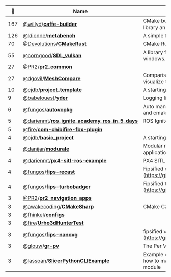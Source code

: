 |:star2: | Name | Description | 🌍|
|---|---|---|---|
|167|[@willyd](https://github.com/willyd)/[**caffe-builder**](https://github.com/willyd/caffe-builder)|CMake build scripts to automate building the Caffe library and its dependencies.||
|126|[@ldionne](https://github.com/ldionne)/[**metabench**](https://github.com/ldionne/metabench)|A simple framework for compile-time benchmarks||
|70|[@Devolutions](https://github.com/Devolutions)/[**CMakeRust**](https://github.com/Devolutions/CMakeRust)|CMake Rust Language Support||
|55|[@corngood](https://github.com/corngood)/[**SDL_vulkan**](https://github.com/corngood/SDL_vulkan)|A library for creating Vulkan surfaces for SDL2 windows.||
|27|[@PR2](https://github.com/PR2)/[**pr2_common**](https://github.com/PR2/pr2_common)|||
|27|[@dgovil](https://github.com/dgovil)/[**MeshCompare**](https://github.com/dgovil/MeshCompare)|Comparison tools for Maya meshes, to help visualize the differences between similar meshes.||
|10|[@cjdb](https://github.com/cjdb)/[**project_template**](https://github.com/cjdb/project_template)|A starting point for C++ projects.||
|9|[@babelouest](https://github.com/babelouest)/[**yder**](https://github.com/babelouest/yder)|Logging library for C applications|[:arrow_upper_right:](https://babelouest.github.io/yder/)|
|6|[@fungos](https://github.com/fungos)/[**autovcpkg**](https://github.com/fungos/autovcpkg)|Auto manage native dependencies using vcpkg and cmake||
|5|[@darienmt](https://github.com/darienmt)/[**ros_ignite_academy_ros_in_5_days**](https://github.com/darienmt/ros_ignite_academy_ros_in_5_days)|ROS Ignite Academy : ROS in 5 Days projects||
|5|[@fire](https://github.com/fire)/[**com-chibifire-fbx-plugin**](https://github.com/fire/com-chibifire-fbx-plugin)|||
|4|[@cjdb](https://github.com/cjdb)/[**basic_project**](https://github.com/cjdb/basic_project)|A starting point for C++ projects.||
|4|[@danijar](https://github.com/danijar)/[**modurale**](https://github.com/danijar/modurale)|Modular real time engine for computer graphics applications||
|4|[@darienmt](https://github.com/darienmt)/[**px4-sitl-ros-example**](https://github.com/darienmt/px4-sitl-ros-example)|PX4 SITL ROS Example||
|4|[@fungos](https://github.com/fungos)/[**fips-recast**](https://github.com/fungos/fips-recast)|Fipsified detour/recast lib (https://github.com/memononen/recastnavigation) ||
|4|[@fungos](https://github.com/fungos)/[**fips-turbobadger**](https://github.com/fungos/fips-turbobadger)|Fipsified turbobadger (https://github.com/fruxo/turbobadger) ||
|3|[@PR2](https://github.com/PR2)/[**pr2_navigation_apps**](https://github.com/PR2/pr2_navigation_apps)|||
|3|[@awakecoding](https://github.com/awakecoding)/[**CMakeSharp**](https://github.com/awakecoding/CMakeSharp)|CMake C# Language Support||
|3|[@fhinkel](https://github.com/fhinkel)/[**configs**](https://github.com/fhinkel/configs)|||
|3|[@fire](https://github.com/fire)/[**Urho3dHunterTest**](https://github.com/fire/Urho3dHunterTest)|||
|3|[@fungos](https://github.com/fungos)/[**fips-nanovg**](https://github.com/fungos/fips-nanovg)|fipsified version of nanovg (https://github.com/memononen/nanovg.git)||
|3|[@glouw](https://github.com/glouw)/[**gr-pv**](https://github.com/glouw/gr-pv)|The Per Vices Functional Test System||
|3|[@lassoan](https://github.com/lassoan)/[**SlicerPythonCLIExample**](https://github.com/lassoan/SlicerPythonCLIExample)|Example extension for 3D Slicer that demonstrates how to make a Python script available as a CLI module||

